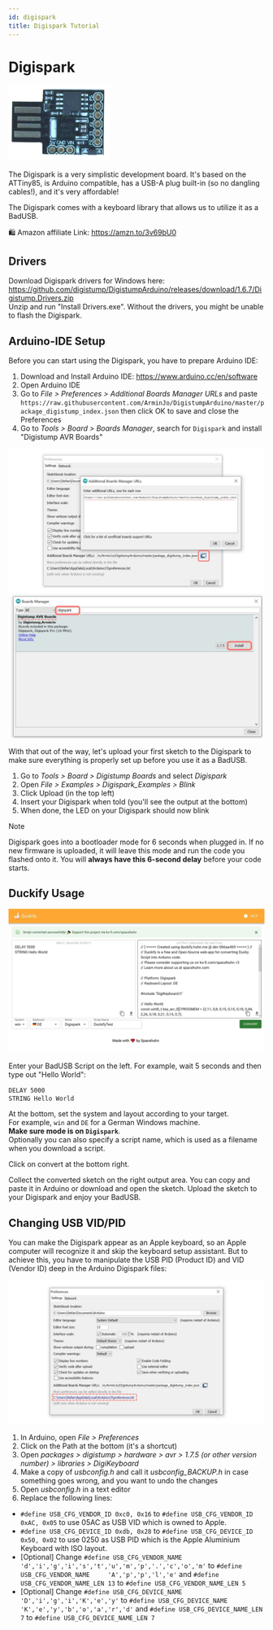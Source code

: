 ```yaml
---
id: digispark
title: Digispark Tutorial
---
```


# Digispark

<img src="/img/Digispark.jpg" width="200" alt="Digispark" />

The Digispark is a very simplistic development board.
It's based on the ATTiny85, is Arduino compatible, has a USB-A plug built-in (so no dangling cables!), and it's very affordable!

The Digispark comes with a keyboard library that allows us to utilize it as a BadUSB.

🛍️ Amazon affiliate Link: https://amzn.to/3v69bU0  

## Drivers

Download Digispark drivers for Windows here:  
https://github.com/digistump/DigistumpArduino/releases/download/1.6.7/Digistump.Drivers.zip  
Unzip and run "Install Drivers.exe". Without the drivers, you might be unable to flash the Digispark.

## Arduino-IDE Setup

Before you can start using the Digispark, you have to prepare Arduino IDE:
1. Download and Install Arduino IDE: https://www.arduino.cc/en/software
2. Open Arduino IDE
3. Go to *File > Preferences > Additional Boards Manager URLs* and paste `https://raw.githubusercontent.com/ArminJo/DigistumpArduino/master/package_digistump_index.json` then click OK to save and close the Preferences
4. Go to *Tools > Board > Boards Manager*, search for `Digispark` and install "Digistump AVR Boards"

![Digispark Board URL](/img/Digispark-URL-Arduino.jpg)
![Install Digispark Boards](/img/Install-Digispark.jpg)

With that out of the way, let's upload your first sketch to the Digispark to make sure everything is properly set up before you use it as a BadUSB.

1. Go to *Tools > Board > Digistump Boards* and select *Digispark*
2. Open *File > Examples > Digispark_Examples > Blink*
3. Click Upload (in the top left)
4. Insert your Digispark when told (you'll see the output at the bottom)
5. When done, the LED on your Digispark should now blink

> [!NOTE]
> Digispark goes into a bootloader mode for 6 seconds when plugged in. If no new firmware is uploaded, it will leave this mode and run the code you flashed onto it. You will **always have this 6-second delay** before your code starts.

## Duckify Usage

![Duckify Digispark Screenshot](/img/duckify-screenshot.jpg)

Enter your BadUSB Script on the left. 
For example, wait 5 seconds and then type out "Hello World": 
```
DELAY 5000
STRING Hello World
```

At the bottom, set the system and layout according to your target.   
For example, `win` and `DE` for a German Windows machine.  
**Make sure mode is on `Digispark`**.  
Optionally you can also specify a script name, which is used as a filename when you download a script.  

Click on convert at the bottom right.  

Collect the converted sketch on the right output area. You can copy and paste it in Arduino or download and open the sketch. 
Upload the sketch to your Digispark and enjoy your BadUSB.

## Changing USB VID/PID

You can make the Digispark appear as an Apple keyboard, so an Apple computer will recognize it and skip the keyboard setup assistant.
But to achieve this, you have to manipulate the USB PID (Product ID) and VID (Vendor ID) deep in the Arduino Digispark files:

![Arduino Path](/img/Arduino-Path.jpg)

1. In Arduino, open *File > Preferences*
2. Click on the Path at the bottom (it's a shortcut)
3. Open *packages > digistump > hardware > avr > 1.7.5 (or other version number) > libraries > DigiKeyboard*
4. Make a copy of *usbconfig.h* and call it *usbconfig_BACKUP.h* in case something goes wrong, and you want to undo the changes
5. Open *usbconfig.h* in a text editor
6. Replace the following lines:  
* `#define USB_CFG_VENDOR_ID 0xc0, 0x16` 
to `#define USB_CFG_VENDOR_ID 0xAC, 0x05` to use 05AC as USB VID which is owned to Apple.
* `#define USB_CFG_DEVICE_ID 0xdb, 0x28` 
to `#define USB_CFG_DEVICE_ID 0x50, 0x02` to use  0250 as USB PID which is the Apple Aluminium Keyboard with ISO layout.
* [Optional] Change `#define USB_CFG_VENDOR_NAME     'd','i','g','i','s','t','u','m','p','.','c','o','m'` 
to `#define USB_CFG_VENDOR_NAME     'A','p','p','l','e'`
and `#define USB_CFG_VENDOR_NAME_LEN 13` 
to `#define USB_CFG_VENDOR_NAME_LEN 5`
* [Optional] Change `#define USB_CFG_DEVICE_NAME     'D','i','g','i','K','e','y'` to `#define USB_CFG_DEVICE_NAME     'K','e','y','b','o','a','r','d'` and `#define USB_CFG_DEVICE_NAME_LEN 7` to `#define USB_CFG_DEVICE_NAME_LEN 7`